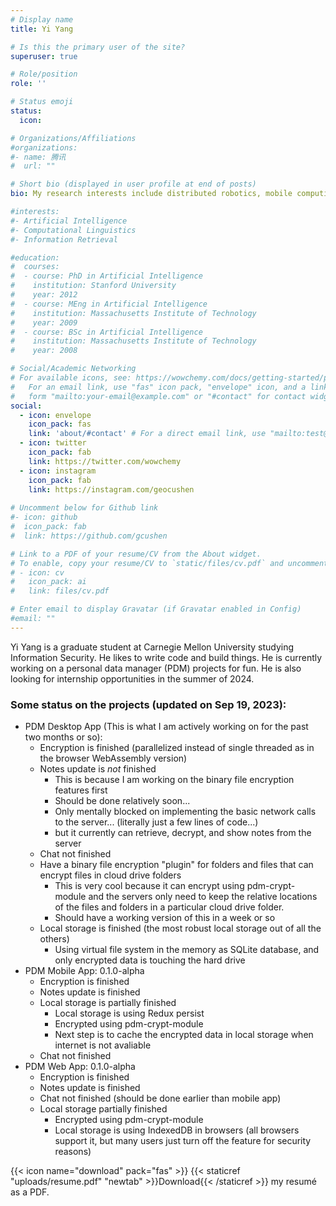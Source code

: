 ```yaml
---
# Display name
title: Yi Yang 

# Is this the primary user of the site?
superuser: true

# Role/position
role: ''

# Status emoji
status:
  icon: 

# Organizations/Affiliations
#organizations:
#- name: 腾讯
#  url: ""

# Short bio (displayed in user profile at end of posts)
bio: My research interests include distributed robotics, mobile computing and programmable matter.

#interests:
#- Artificial Intelligence
#- Computational Linguistics
#- Information Retrieval

#education:
#  courses:
#  - course: PhD in Artificial Intelligence
#    institution: Stanford University
#    year: 2012
#  - course: MEng in Artificial Intelligence
#    institution: Massachusetts Institute of Technology
#    year: 2009
#  - course: BSc in Artificial Intelligence
#    institution: Massachusetts Institute of Technology
#    year: 2008

# Social/Academic Networking
# For available icons, see: https://wowchemy.com/docs/getting-started/page-builder/#icons
#   For an email link, use "fas" icon pack, "envelope" icon, and a link in the
#   form "mailto:your-email@example.com" or "#contact" for contact widget.
social:
  - icon: envelope
    icon_pack: fas
    link: 'about/#contact' # For a direct email link, use "mailto:test@example.org".
  - icon: twitter
    icon_pack: fab
    link: https://twitter.com/wowchemy
  - icon: instagram
    icon_pack: fab
    link: https://instagram.com/geocushen
    
# Uncomment below for Github link
#- icon: github
#  icon_pack: fab
#  link: https://github.com/gcushen

# Link to a PDF of your resume/CV from the About widget.
# To enable, copy your resume/CV to `static/files/cv.pdf` and uncomment the lines below.
# - icon: cv
#   icon_pack: ai
#   link: files/cv.pdf

# Enter email to display Gravatar (if Gravatar enabled in Config)
#email: ""
---
```


Yi Yang is a graduate student at Carnegie Mellon University studying Information Security. He likes to write code and build things. He is currently working on a personal data manager (PDM) projects for fun. He is also looking for internship opportunities in the summer of 2024. 

 ### Some status on the projects (updated on Sep 19, 2023):
- PDM Desktop App (This is what I am actively working on for the past two months or so):
  - Encryption is finished (parallelized instead of single threaded as in the browser WebAssembly version)
  - Notes update is *not* finished
    - This is because I am working on the binary file encryption features first
    - Should be done relatively soon...
    - Only mentally blocked on implementing the basic network calls to the server... (literally just a few lines of code...)
    - but it currently can retrieve, decrypt, and show notes from the server
  - Chat not finished
  - Have a binary file encryption "plugin" for folders and files that can encrypt files in cloud drive folders
    - This is very cool because it can encrypt using pdm-crypt-module and the servers only need to keep the relative locations of the files and folders in a particular cloud drive folder.
    - Should have a working version of this in a week or so
  - Local storage is finished (the most robust local storage out of all the others)
    - Using virtual file system in the memory as SQLite database, and only encrypted data is touching the hard drive
 - PDM Mobile App: 0.1.0-alpha
   - Encryption is finished
   - Notes update is finished
   - Local storage is partially finished
     - Local storage is using Redux persist
     - Encrypted using pdm-crypt-module
     - Next step is to cache the encrypted data in local storage when internet is not avaliable
   - Chat not finished
 - PDM Web App: 0.1.0-alpha
   - Encryption is finished
   - Notes update is finished
   - Chat not finished (should be done earlier than mobile app)
   - Local storage partially finished
     - Encrypted using pdm-crypt-module
     - Local storage is using IndexedDB in browsers (all browsers support it, but many users just turn off the feature for security reasons)
  
    


{{< icon name="download" pack="fas" >}} {{< staticref "uploads/resume.pdf" "newtab" >}}Download{{< /staticref >}} my resumé as a PDF.
